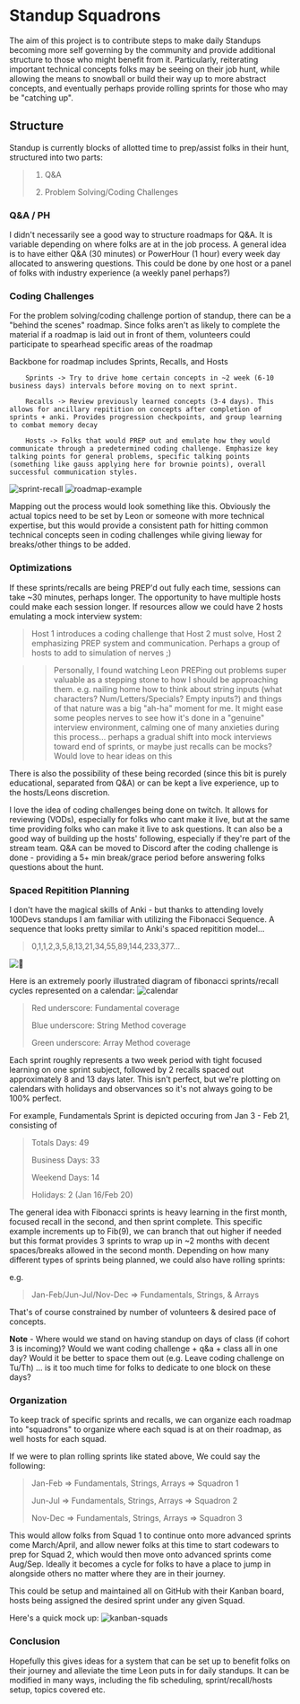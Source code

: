 # Standup Squadrons
The aim of this project is to contribute steps to make daily Standups becoming more self governing by the community and provide additional structure to those who might benefit from it. Particularly, reiterating important technical concepts folks may be seeing on their job hunt, while allowing the means to snowball or build their way up to more abstract concepts, and eventually perhaps provide rolling sprints for those who may be "catching up".

## Structure
Standup is currently blocks of allotted time to prep/assist folks in their hunt, structured into two parts:
>1. Q&A
>
>2. Problem Solving/Coding Challenges


### Q&A / PH
I didn't necessarily see a good way to structure roadmaps for Q&A. It is variable depending on where folks are at in the job process. A general idea is to have either Q&A (30 minutes) or PowerHour (1 hour) every week day allocated to answering questions. This could be done by one host or a panel of folks with industry experience (a weekly panel perhaps?)

### Coding Challenges
For the problem solving/coding challenge portion of standup, there can be a "behind the scenes" roadmap. Since folks aren't as likely to complete the material if a roadmap is laid out in front of them, volunteers could participate to spearhead specific areas of the roadmap

Backbone for roadmap includes Sprints, Recalls, and Hosts
        
        Sprints -> Try to drive home certain concepts in ~2 week (6-10 business days) intervals before moving on to next sprint.

		Recalls -> Review previously learned concepts (3-4 days). This allows for ancillary repitition on concepts after completion of sprints + anki. Provides progression checkpoints, and group learning to combat memory decay

		Hosts -> Folks that would PREP out and emulate how they would communicate through a predetermined coding challenge. Emphasize key talking points for general problems, specific talking points (something like gauss applying here for brownie points), overall successful communication styles.



![sprint-recall](https://i.gyazo.com/fb55c27ad030b0ebc6e1b965c3a184b4.png)
![roadmap-example](https://i.gyazo.com/f55f9c953cd910f3c6d7e57eb80fd641.png)

Mapping out the process would look something like this. Obviously the actual topics need to be set by Leon or someone with more technical expertise, but this would provide a consistent path for hitting common technical concepts seen in coding challenges while giving lieway for breaks/other things to be added.

### Optimizations
If these sprints/recalls are being PREP'd out fully each time, sessions can take ~30 minutes, perhaps longer.
The opportunity to have multiple hosts could make each session longer. If resources allow we could have 2 hosts emulating a mock interview system:

> Host 1 introduces a coding challenge that Host 2 must solve, Host 2 emphasizing PREP system and communication. Perhaps a group of hosts to add to simulation of nerves ;)

>>Personally, I found watching Leon PREPing out problems super valuable as a stepping stone to how I should be approaching them. e.g. nailing home how to think about string inputs (what characters? Num/Letters/Specials? Empty inputs?) and things of that nature was a big "ah-ha" moment for me. It might ease some peoples nerves to see how it's done in a "genuine" interview environment, calming one of many anxieties during this process... perhaps a gradual shift into mock interviews toward end of sprints, or maybe just recalls can be mocks? Would love to hear ideas on this

 There is also the possibility of these being recorded (since this bit is purely educational, separated from Q&A) or can be kept a live experience, up to the hosts/Leons discretion. 

I love the idea of coding challenges being done on twitch. It allows for reviewing (VODs), especially for folks who cant make it live, but at the same time providing folks who can make it live to ask questions. It can also be a good way of building up the hosts' following, especially if they're part of the stream team. Q&A can be moved to Discord after the coding challenge is done - providing a 5+ min break/grace period before answering folks questions about the hunt.

### Spaced Repitition Planning
I don't have the magical skills of Anki - but thanks to attending lovely 100Devs standups I am familiar with utilizing the Fibonacci Sequence. A sequence that looks pretty similar to Anki's spaced repitition model...


> 0,1,1,2,3,5,8,13,21,34,55,89,144,233,377…

![:thinking:](https://images.emojiterra.com/twitter/v14.0/128px/1f914.png)

Here is an extremely poorly illustrated diagram of fibonacci sprints/recall cycles represented on a calendar:
![calendar](https://i.gyazo.com/4ab223843c2db8955766d027a5ad0fe4.png)

>Red underscore: Fundamental coverage
>
>Blue underscore: String Method coverage
>
>Green underscore: Array Method coverage

Each sprint roughly represents a two week period with tight focused learning on one sprint subject, followed by 2 recalls spaced out approximately 8 and 13 days later. This isn't perfect, but we're plotting on calendars with holidays and observances so it's not always going to be 100% perfect.

For example, Fundamentals Sprint is depicted occuring from Jan 3 - Feb 21, consisting of

>Totals Days: 49
>
>Business Days: 33
>
>Weekend Days: 14
>
>Holidays: 2 (Jan 16/Feb 20)



The general idea with Fibonacci sprints is heavy learning in the first month, focused recall in the second, and then sprint complete. This specific example increments up to Fib(9), we can branch that out higher if needed but this format provides 3 sprints to wrap up in ~2 months with decent spaces/breaks allowed in the second month. Depending on how many different types of sprints being planned, we could also have rolling sprints: 

e.g.
>Jan-Feb/Jun-Jul/Nov-Dec => Fundamentals, Strings, & Arrays

That's of course constrained by number of volunteers & desired pace of concepts.

**Note** - Where would we stand on having standup on days of class (if cohort 3 is incoming)? Would we want coding challenge + q&a + class all in one day? Would it be better to space them out (e.g. Leave coding challenge on Tu/Th) ... is it too much time for folks to dedicate to one block on these days?

### Organization
To keep track of specific sprints and recalls, we can organize each roadmap into "squadrons" to organize where each squad is at on their roadmap, as well hosts for each squad.

If we were to plan rolling sprints like stated above, We could say the following:
>
>Jan-Feb => Fundamentals, Strings, Arrays => Squadron 1
>
>Jun-Jul => Fundamentals, Strings, Arrays => Squadron 2
>
>Nov-Dec => Fundamentals, Strings, Arrays => Squadron 3

This would allow folks from Squad 1 to continue onto more advanced sprints come March/April, and allow newer folks at this time to start codewars to prep for Squad 2, which would then move onto advanced sprints come Aug/Sep.
Ideally it becomes a cycle for folks to have a place to jump in alongside others no matter where they are in their journey.

This could be setup and maintained all on GitHub with their Kanban board, hosts being assigned the desired sprint under any given Squad. 

Here's a quick mock up:
![kanban-squads](https://i.gyazo.com/5b2845c8193a5ce7c40949d7eaa5a96f.png)


### Conclusion
Hopefully this gives ideas for a system that can be set up to benefit folks on their journey and alleviate the time Leon puts in for daily standups. It can be modified in many ways, including the fib scheduling, sprint/recall/hosts setup, topics covered etc.
